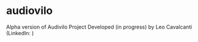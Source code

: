 # audiovilo
Alpha version of Audivilo Project
Developed (in progress) by Leo Cavalcanti (LinkedIn: )
